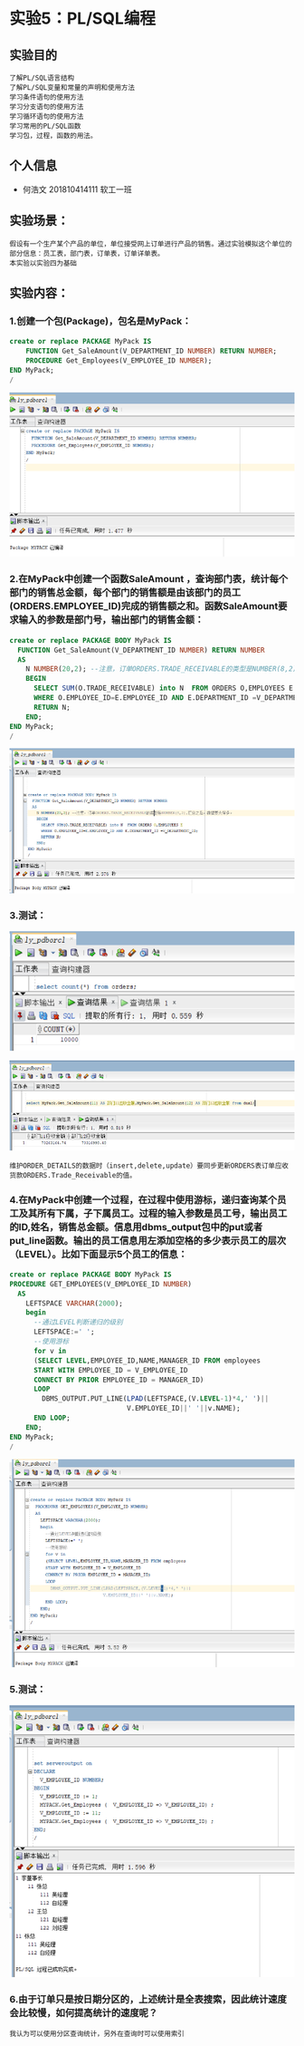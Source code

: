 # 实验5：PL/SQL编程

## 实验目的

```
了解PL/SQL语言结构
了解PL/SQL变量和常量的声明和使用方法
学习条件语句的使用方法
学习分支语句的使用方法
学习循环语句的使用方法
学习常用的PL/SQL函数
学习包，过程，函数的用法。
```



## 个人信息

- 何浩文 201810414111 软工一班

## 实验场景：

```
假设有一个生产某个产品的单位，单位接受网上订单进行产品的销售。通过实验模拟这个单位的部分信息：员工表，部门表，订单表，订单详单表。
本实验以实验四为基础
```

## 实验内容：

###  1.创建一个包(Package)，包名是MyPack：

```sql
create or replace PACKAGE MyPack IS
    FUNCTION Get_SaleAmount(V_DEPARTMENT_ID NUMBER) RETURN NUMBER;
    PROCEDURE Get_Employees(V_EMPLOYEE_ID NUMBER);
END MyPack;
/
```

![](1.png)

### 2.在MyPack中创建一个函数SaleAmount ，查询部门表，统计每个部门的销售总金额，每个部门的销售额是由该部门的员工(ORDERS.EMPLOYEE_ID)完成的销售额之和。函数SaleAmount要求输入的参数是部门号，输出部门的销售金额：

```sql
create or replace PACKAGE BODY MyPack IS
  FUNCTION Get_SaleAmount(V_DEPARTMENT_ID NUMBER) RETURN NUMBER
  AS
    N NUMBER(20,2); --注意，订单ORDERS.TRADE_RECEIVABLE的类型是NUMBER(8,2),汇总之后，数据要大得多。
    BEGIN
      SELECT SUM(O.TRADE_RECEIVABLE) into N  FROM ORDERS O,EMPLOYEES E
      WHERE O.EMPLOYEE_ID=E.EMPLOYEE_ID AND E.DEPARTMENT_ID =V_DEPARTMENT_ID;
      RETURN N;
    END;
END MyPack;
/
```

![](2.png)

### 3.测试：

![](3.png)

![4](4.png)

```
维护ORDER_DETAILS的数据时（insert,delete,update）要同步更新ORDERS表订单应收货款ORDERS.Trade_Receivable的值。
```

### 4.在MyPack中创建一个过程，在过程中使用游标，递归查询某个员工及其所有下属，子下属员工。过程的输入参数是员工号，输出员工的ID,姓名，销售总金额。信息用dbms_output包中的put或者put_line函数。输出的员工信息用左添加空格的多少表示员工的层次（LEVEL）。比如下面显示5个员工的信息：

```sql
create or replace PACKAGE BODY MyPack IS
PROCEDURE GET_EMPLOYEES(V_EMPLOYEE_ID NUMBER)
  AS
    LEFTSPACE VARCHAR(2000);
    begin
      --通过LEVEL判断递归的级别
      LEFTSPACE:=' ';
      --使用游标
      for v in
      (SELECT LEVEL,EMPLOYEE_ID,NAME,MANAGER_ID FROM employees
      START WITH EMPLOYEE_ID = V_EMPLOYEE_ID
      CONNECT BY PRIOR EMPLOYEE_ID = MANAGER_ID)
      LOOP
        DBMS_OUTPUT.PUT_LINE(LPAD(LEFTSPACE,(V.LEVEL-1)*4,' ')||
                             V.EMPLOYEE_ID||' '||v.NAME);
      END LOOP;
    END;
END MyPack;
/
```

![](6.png)

### 5.测试：

![](5.png)

### 6.由于订单只是按日期分区的，上述统计是全表搜索，因此统计速度会比较慢，如何提高统计的速度呢？

```
我认为可以使用分区查询统计，另外在查询时可以使用索引
```

